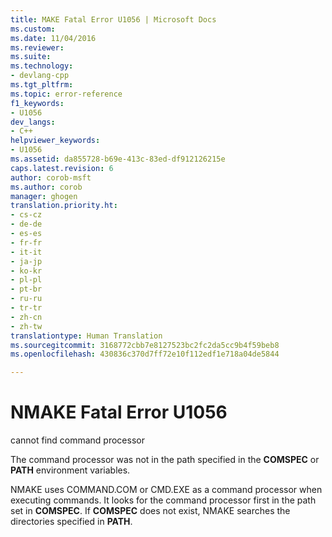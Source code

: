 ```yaml
---
title: MAKE Fatal Error U1056 | Microsoft Docs
ms.custom: 
ms.date: 11/04/2016
ms.reviewer: 
ms.suite: 
ms.technology:
- devlang-cpp
ms.tgt_pltfrm: 
ms.topic: error-reference
f1_keywords:
- U1056
dev_langs:
- C++
helpviewer_keywords:
- U1056
ms.assetid: da855728-b69e-413c-83ed-df912126215e
caps.latest.revision: 6
author: corob-msft
ms.author: corob
manager: ghogen
translation.priority.ht:
- cs-cz
- de-de
- es-es
- fr-fr
- it-it
- ja-jp
- ko-kr
- pl-pl
- pt-br
- ru-ru
- tr-tr
- zh-cn
- zh-tw
translationtype: Human Translation
ms.sourcegitcommit: 3168772cbb7e8127523bc2fc2da5cc9b4f59beb8
ms.openlocfilehash: 430836c370d7ff72e10f112edf1e718a04de5844

---
```

# NMAKE Fatal Error U1056
cannot find command processor  
  
 The command processor was not in the path specified in the **COMSPEC** or **PATH** environment variables.  
  
 NMAKE uses COMMAND.COM or CMD.EXE as a command processor when executing commands. It looks for the command processor first in the path set in **COMSPEC**. If **COMSPEC** does not exist, NMAKE searches the directories specified in **PATH**.


<!--HONumber=Jan17_HO1-->


